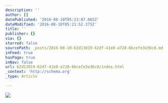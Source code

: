 ```yaml
---
description: ''
author: []
datePublished: '2016-08-10T05:23:07.065Z'
dateModified: '2016-08-10T05:21:52.375Z'
title: ''
publisher: {}
via: {}
starred: false
sourcePath: _posts/2016-08-10-62d13019-62df-41e8-a728-6bcefe3e36c0.md
inFeed: true
hasPage: true
inNav: false
url: 62d13019-62df-41e8-a728-6bcefe3e36c0/index.html
_context: 'http://schema.org'
_type: Article

---
```

![](https://the-grid-user-content.s3-us-west-2.amazonaws.com/8980e98b-529f-4240-a393-00c4ade154b3.jpg)